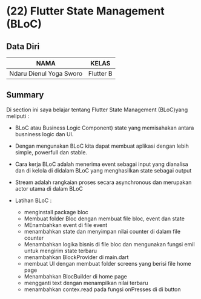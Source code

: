 # (22) Flutter State Management (BLoC)

## Data Diri

| NAMA |  KELAS
|--|--|
| Ndaru Dienul Yoga Sworo  |  Flutter B

## Summary

Di section ini saya belajar tentang Flutter State Management (BLoC)yang meliputi :

- BLoC atau Business Logic Component) state yang memisahakan antara busniness logic dan UI.

- Dengan mengunakan BLoC kita dapat membuat aplikasi dengan lebih simple, powerfull dan stable.

- Cara kerja BLoC adalah menerima event sebagai input yang dianalisa dan di kelola di didalam BLoC yang menghasilkan state sebagai output

- Stream adalah rangkaian proses secara asynchronous dan merupakan actor utama di dalam BLoC

- Latihan BLoC :
  - menginstall package bloc
  - Membuat folder Bloc dengan membuat file bloc, event dan state
  - MEnambahkan event di file event
  - menambahkan state dan menyimpan nilai counter di dalam file counter
  - Menambahkan logika bisnis di file bloc dan mengunakan fungsi emil untuk mengirim state terbaru
  - menambahkan BlockProvider di main.dart
  - membuat UI dengan membuat folder screens yang berisi file home page
  - Menambahkan BlocBuilder di home page
  - mengganti text dengan menampilkan nilai terbaru
  - menambahkan contex.read pada fungsi onPresses di di button